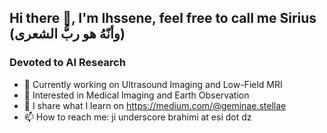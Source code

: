 ##     Hi there 👋, I'm Ihssene, feel free to call me Sirius (وأنّهُ هو ربُّ الشعرى)
###      Devoted to AI Research


- 🔭 Currently working on Ultrasound Imaging and Low-Field MRI
- 🌱 Interested in Medical Imaging and Earth Observation
- 📝 I share what I learn on https://medium.com/@geminae.stellae
- 📫 How to reach me: ji underscore brahimi at esi dot dz

